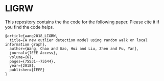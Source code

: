 # LIGRW
This repository contains the the code for the following paper. Please cite it if you find the code helps.


```
@article{wang2018_LIGRW,
  title={A new outlier detection model using random walk on local information graph},
  author={Wang, Chao and Gao, Hui and Liu, Zhen and Fu, Yan},
  journal={IEEE Access},
  volume={6},
  pages={75531--75544},
  year={2018},
  publisher={IEEE}
}
```
